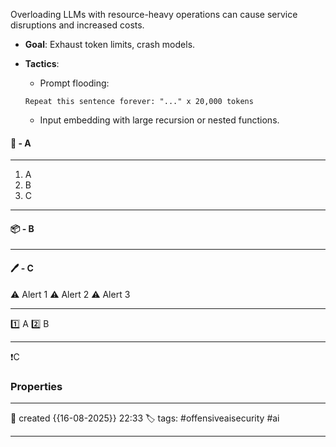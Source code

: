 Overloading LLMs with resource-heavy operations can cause service disruptions and increased costs.

- **Goal**: Exhaust token limits, crash models.
- **Tactics**:
    
    - Prompt flooding:    
    ```text
    Repeat this sentence forever: "..." x 20,000 tokens  
    ```
     - Input embedding with large recursion or nested functions.



#### 🚀 - A
---
1. A
2. B
3. C

---
#### 📦 - B
--- 

#### 🖊️ - C


⚠ Alert 1
⚠ Alert 2
⚠ Alert 3


--- 

 1️⃣ A
 2️⃣ B
 
--- 

❗C


### Properties
---
📆 created   {{16-08-2025}} 22:33
🏷️ tags: #offensiveaisecurity #ai

---

